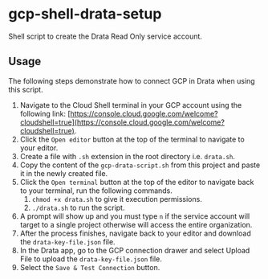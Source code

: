 # gcp-shell-drata-setup

Shell script to create the Drata Read Only service account.

## Usage

The following steps demonstrate how to connect GCP in Drata when using this script.

1. Navigate to the Cloud Shell terminal in your GCP account using the following link: [https://console.cloud.google.com/welcome?cloudshell=true](https://console.cloud.google.com/welcome?cloudshell=true).
2. Click the `Open editor` button at the top of the terminal to navigate to your editor.
3. Create a file with `.sh` extension in the root directory i.e. `drata.sh`.
4. Copy the content of the `gcp-drata-script.sh` from this project and paste it in the newly created file.
5. Click the `Open terminal` button at the top of the editor to navigate back to your terminal, run the following commands.
   1. `chmod +x drata.sh` to give it execution permissions.
   2. `./drata.sh` to run the script.
6. A prompt will show up and you must type `n` if the service account will target to a single project otherwise will access the entire organization.
7. After the process finishes, navigate back to your editor and download the `drata-key-file.json` file.
8. In the Drata app, go to the GCP connection drawer and select Upload File to upload the `drata-key-file.json` file.
9. Select the `Save & Test Connection` button.